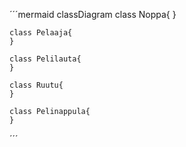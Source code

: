 

´´´mermaid
classDiagram
	class Noppa{
	}

	class Pelaaja{
	}

	class Pelilauta{
	}

	class Ruutu{
	}

	class Pelinappula{
	}
´´´

